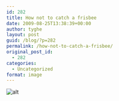 ```yaml
---
id: 282
title: How not to catch a frisbee
date: 2009-08-25T13:38:39+00:00
author: tyghe
layout: post
guid: /blog/?p=282
permalink: /how-not-to-catch-a-frisbee/
original_post_id:
  - 282
categories:
  - Uncategorized
format: image
---
```

![alt](http://failblog.files.wordpress.com/2009/08/fail-owned-frisbee-catch-fail.jpg?w=429&h=569)

